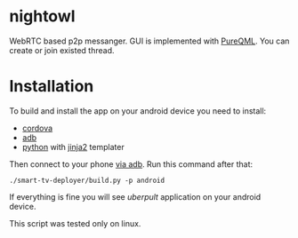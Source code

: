 # nightowl
WebRTC based p2p messanger. GUI is implemented with [PureQML](https://pureqml.com/). You can create or join existed thread.

# Installation
To build and install the app on your android device you need to install:
* [cordova](https://cordova.apache.org/docs/en/latest/guide/cli/#installing-the-cordova-cli)
* [adb](http://bernaerts.dyndns.org/linux/74-ubuntu/354-ubuntu-xenial-android-adb-fastboot-qtadb)
* [python](https://www.python.org/downloads/) with [jinja2](http://jinja.pocoo.org/docs/2.10/intro/) templater

Then connect to your phone [via adb](https://developer.android.com/studio/command-line/adb). Run this command after that:

`./smart-tv-deployer/build.py -p android`

If everything is fine you will see <i>uberpult</i> application on your android device.

This script was tested only on linux.
